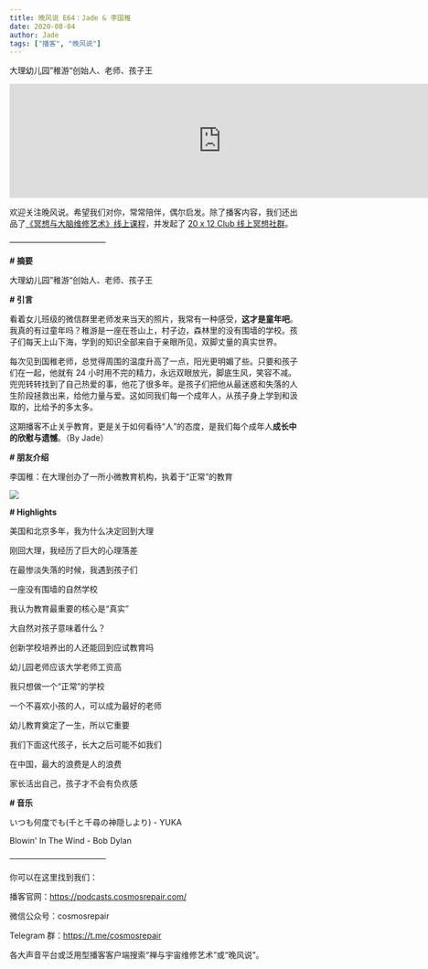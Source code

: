 ```yaml
---
title: 晚风说 E64：Jade & 李国稚
date: 2020-08-04
author: Jade
tags: ["播客", "晚风说"]
---
```


大理幼儿园”稚游“创始人、老师、孩子王

<!--more-->

<iframe src="https://fireside.fm/player/v2/trfV16OE+Txpmrsug?theme=light" width="740" height="200" frameborder="0" scrolling="no"></iframe>

欢迎关注晚风说。希望我们对你，常常陪伴，偶尔启发。除了播客内容，我们还出品了[《冥想与大脑维修艺术》线上课程](https://mp.weixin.qq.com/s?__biz=MzA5Nzk4MDMxMg==&mid=2247484680&idx=1&sn=2a5b8f1e1f1c1e6820adf5cc95d997fe&chksm=9099dfffa7ee56e9408aa248731e3e3e502c984ca1e577decc28d66d458f2e93a600dc6d6b40&scene=21#wechat_redirect)，并发起了 [20 x 12 Club 线上冥想社群](https://mp.weixin.qq.com/s?__biz=MzA5Nzk4MDMxMg==&mid=2247484834&idx=1&sn=ebd2c537b12e63baef2e9eaac505c26b&chksm=9099df55a7ee5643ab84485931d52082bbb2a6ee7078bdd536faf2cbbcb7bb22783aeaf13d4b&scene=21#wechat_redirect)。

————————————

**# 摘要**

大理幼儿园”稚游“创始人、老师、孩子王

**# 引言**

看着女儿班级的微信群里老师发来当天的照片，我常有一种感受，**这才是童年吧**。我真的有过童年吗？稚游是一座在苍山上，村子边，森林里的没有围墙的学校。孩子们每天上山下海，学到的知识全部来自于亲眼所见，双脚丈量的真实世界。

每次见到国稚老师，总觉得周围的温度升高了一点，阳光更明媚了些。只要和孩子们在一起，他就有 24 小时用不完的精力，永远双眼放光，脚底生风，笑容不减。兜兜转转找到了自己热爱的事，他花了很多年。是孩子们把他从最迷惑和失落的人生阶段拯救出来，给他力量与爱。这如同我们每一个成年人，从孩子身上学到和汲取的，比给予的多太多。

这期播客不止关乎教育，更是关于如何看待“人”的态度，是我们每个成年人**成长中的欣慰与遗憾**。（By Jade）

**# 朋友介绍**

李国稚：在大理创办了一所小微教育机构，执着于“正常”的教育

![](https://cosmosrepair-1257028016.cos.ap-beijing.myqcloud.com/screencapture-mp-weixin-qq-s-2020-08-03-16_20_39.png)

**# Highlights**

美国和北京多年，我为什么决定回到大理

刚回大理，我经历了巨大的心理落差

在最惨淡失落的时候，我遇到孩子们

一座没有围墙的自然学校

我认为教育最重要的核心是“真实”

大自然对孩子意味着什么？

创新学校培养出的人还能回到应试教育吗

幼儿园老师应该大学老师工资高

我只想做一个“正常”的学校

一个不喜欢小孩的人，可以成为最好的老师

幼儿教育奠定了一生，所以它重要

我们下面这代孩子，长大之后可能不如我们

在中国，最大的浪费是人的浪费

家长活出自己，孩子才不会有负疚感

**# 音乐**

いつも何度でも(千と千尋の神隠しより) - YUKA

Blowin' In The Wind - Bob Dylan

————————————

你可以在这里找到我们：

播客官网：https://podcasts.cosmosrepair.com/

微信公众号：cosmosrepair

Telegram 群：https://t.me/cosmosrepair

各大声音平台或泛用型播客客户端搜索“禅与宇宙维修艺术”或“晚风说”。